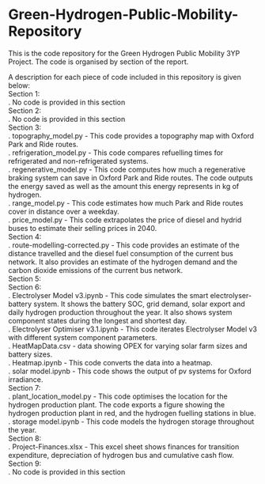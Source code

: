 # Green-Hydrogen-Public-Mobility-Repository
This is the code repository for the Green Hydrogen Public Mobility 3YP Project. The code is organised by section of the report.

A description for each piece of code included in this repository is given below:\
Section 1:\
. No code is provided in this section\
Section 2:\
. No code is provided in this section\
Section 3:\
. topography_model.py - This code provides a topography map with Oxford Park and Ride routes.\
. refrigeration_model.py - This code compares refuelling times for refrigerated and non-refrigerated systems.\
. regenerative_model.py - This code computes how much a regenerative braking system can save in Oxford Park and Ride routes. The code outputs the energy saved as well as the amount this energy represents in kg of hydrogen. \
. range_model.py - This code estimates how much Park and Ride routes cover in distance over a weekday. \
. price_model.py - This code extrapolates the price of diesel and hydrid buses to estimate their selling prices in 2040. \
Section 4:\
. route-modelling-corrected.py - This code provides an estimate of the distance travelled and the diesel fuel consumption of the current bus network. It also provides an estimate of the hydrogen demand and the carbon dioxide emissions of the current bus network.\
Section 5:\
Section 6:\
. Electrolyser Model v3.ipynb - This code simulates the smart electrolyser-battery system. It shows the battery SOC, grid demand, solar export and daily hydrogen production throughout the year. It also shows system component states during the longest and shortest day. \
. Electrolyser Optimiser v3.1.ipynb - This code iterates Electrolyser Model v3 with different system component parameters. \
. HeatMapData.csv - data showing OPEX for varying solar farm sizes and battery sizes.\
. Heatmap.ipynb - This code converts the data into a heatmap. \
. solar model.ipynb - This code shows the output of pv systems for Oxford irradiance.\
Section 7:\
. plant_location_model.py - This code optimises the location for the hydrogen production plant. The code exports a figure showing the hydrogen production plant in red, and the hydrogen fuelling stations in blue. \
. storage model.ipynb - This code models the hydrogen storage throughout the year.\
Section 8:\
. Project-Finances.xlsx - This excel sheet shows finances for transition expenditure, depreciation of hydrogen bus and cumulative cash flow. \
Section 9:\
. No code is provided in this section
